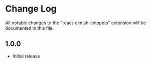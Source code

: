 # Change Log

All notable changes to the "react-elmish-snippets" extension will be documented in this file.

## 1.0.0

- Initial release
